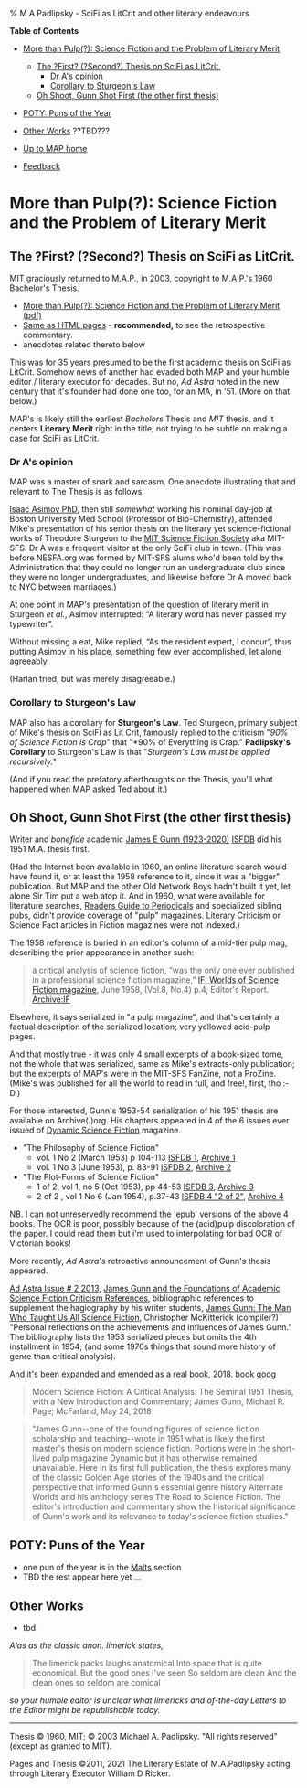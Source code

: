 % M A Padlipsky - SciFi as LitCrit and other literary endeavours


**Table of Contents**

* [More than Pulp(?): Science Fiction and the Problem of Literary Merit](#more-than-pulp-science-fiction-and-the-problem-of-literary-merit)

   * [The ?First? (?Second?) Thesis on SciFi as LitCrit.](#the-first-second-thesis-on-scifi-as-litcrit.)
	   - [Dr A's opinion](#dr-as-opinion)
	   - [Corollary to Sturgeon's Law](#corollary-to-sturgeons-law)
   * [Oh Shoot, Gunn Shot First (the other first thesis)](#oh-shoot-gunn-shot-first-the-other-first-thesis)

* [POTY: Puns of the Year](#poty-puns-of-the-year)

* [Other Works](#other-works) ??TBD???

* [Up to MAP home](../)

* [Feedback](https://github.com/n1vux/articles/issues/new/choose)


# More than Pulp(?): Science Fiction and the Problem of Literary Merit


## The ?First? (?Second?) Thesis on SciFi as LitCrit.

MIT graciously returned to M.A.P., in 2003, copyright to M.A.P.'s 1960 Bachelor's Thesis. 

* [More than Pulp(?): Science Fiction and the Problem of Literary Merit (pdf)](./SciFi/TheThesis.pdf)
* [Same as HTML pages](./tt/) - **recommended,** to see the retrospective commentary.
* anecdotes related thereto below


This was for 35 years presumed to be the first academic thesis on SciFi as LitCrit.
Somehow news of another had evaded both MAP and your humble editor / literary executor for decades.
But no, *Ad Astra* noted in the new century that it's founder had done one too, for an MA, in '51. (More on that below.)

MAP's is likely still the earliest *Bachelors* Thesis and *MIT* thesis, and it centers **Literary Merit** right in the title, not trying to be subtle on making a case for SciFi as LitCrit.

### Dr A's opinion

MAP was a master of snark and sarcasm. One anecdote illustrating that and relevant to The Thesis is as follows.

[Isaac Asimov PhD](https://en.wikipedia.org/wiki/Isaac_Asimov), then still *somewhat* working his nominal day-job at Boston University Med School (Professor of Bio-Chemistry), attended Mike's presentation of his senior thesis on the literary yet science-fictional works of Theodore Sturgeon to the [MIT Science Fiction Society](mitsfs.mit.edu) aka MIT-SFS. Dr A was a frequent visitor at the only SciFi club in town. (This was before NESFA.org was formed by MIT-SFS alums who'd been told by the Administration that they could no longer run an undergraduate club since they were no longer undergraduates, and likewise before Dr A moved back to NYC between marriages.)

At one point in MAP's presentation of the question of literary merit in Sturgeon *et al.*, Asimov interrupted:  “A literary word has never passed my typewriter”.

Without missing a eat, Mike replied, “As the resident expert, I concur”, thus
putting Asimov in his place, something few ever accomplished, let alone agreeably.

(Harlan tried, but was merely disagreeable.)

### Corollary to Sturgeon's Law

MAP also has a corollary for **Sturgeon's Law**. Ted Sturgeon, primary subject of Mike's thesis on SciFi as Lit Crit, famously replied to the criticism  "*90% of Science Fiction is Crap*" that "*90% of Everything is Crap."  **Padlipsky's Corollary** to Sturgeon's Law is that "*Sturgeon's Law must be applied recursively.*"

(And if you read the prefatory afterthoughts on the Thesis, you'll what happened when MAP asked Ted about it.)

## Oh Shoot, Gunn Shot First (the other first thesis)

Writer and *bonefide* academic [James E Gunn (1923-2020)](https://en.wikipedia.org/wiki/James_E._Gunn_%28writer%29) [ISFDB](http://www.isfdb.org/cgi-bin/ea.cgi?1162) did his 1951 M.A. thesis first.

(Had the Internet been available in 1960, an online literature search would have found it, or at least the 1958 reference to it, since it was a "bigger" publication. But MAP and the other Old Network Boys hadn't built it yet, let alone Sir Tim put a web atop it. And in 1960, what were available for literature searches, [Readers Guide to Periodicals](https://en.wikipedia.org/wiki/Readers%27_Guide_to_Periodical_Literature) and specialized sibling pubs, didn't provide coverage of "pulp" magazines. Literary Criticism or Science Fact articles in Fiction magazines were not indexed.)

The 1958 reference is buried in an editor's column of a mid-tier pulp mag, describing the prior appearance in another such:

> a critical analysis of science fiction, “was the only one ever published in a professional science fiction magazine,” 
> [IF: Worlds of Science Fiction magazine](https://en.wikipedia.org/wiki/If_%28magazine%29), June 1958, (Vol.8, No.4) p.4, Editor's Report.
> [Archive:IF](https://archive.org/details/1958-06_IF/page/n5/mode/1up?view=theater)


Elsewhere, it says serialized in "a pulp magazine", and that's certainly a factual description of the serialized location; very yellowed acid-pulp pages.

And that mostly true - it was only 4 small excerpts of a book-sized tome, not the whole that was serialized, same as Mike's extracts-only publication; but the excerpts of MAP's were in the MIT-SFS FanZine, not a ProZine. (Mike's was published for all the world to read in full, and free!, first, tho :-D.)

For those interested, Gunn's 1953-54 serialization of his 1951 thesis are available on Archive(.)org. His chapters appeared in 4 of the 6 issues ever issued of [Dynamic Science Fiction](https://en.wikipedia.org/wiki/Dynamic_Science_Fiction) magazine. 


*  "The Philosophy of Science Fiction" 
   -  vol. 1 No 2 (March 1953) p 104-113
      [ISFDB 1](http://www.isfdb.org/cgi-bin/title.cgi?239341),
      [Archive 1](https://archive.org/details/Dynamic_Science_Fiction_v01n02_1953-03_Gorgon776/page/n103/mode/2up)
    - vol. 1 No 3 (June 1953), p. 83-91
      [ISFDB 2](http://www.isfdb.org/cgi-bin/title.cgi?243111),
      [Archive 2](https://archive.org/details/Dynamic_Science_Fiction_v01n03_1953-06_slpn/page/n81/mode/2up)
 * "The Plot-Forms of Science Fiction"
     - 1 of 2, vol 1, no 5 (Oct 1953), pp 44-53 
       [ISFDB 3](http://www.isfdb.org/cgi-bin/title.cgi?249361),
       [Archive 3](https://archive.org/details/Dynamic_Science_Fiction_v01n05_1953-10_slpn/page/n43/mode/2up)
	- 2 of 2 , vol 1 No 6 (Jan 1954), p.37-43 
      [ISFDB 4 "2 of 2"](http://www.isfdb.org/cgi-bin/title.cgi?254761),
      [Archive 4](https://archive.org/details/Dynamic_Science_Fiction_v01n06_1954-01_sleipnir-reconstructed/page/n35/mode/2up)

NB. I can not unreservedly recommend the 'epub' versions of the above 4 books.  The OCR is poor, possibly because of the (acid)pulp discoloration of the paper. I could read them but i'm used to interpolating for bad OCR of Victorian books!

More recently, *Ad Astra*'s retroactive announcement of Gunn's thesis appeared. 

[Ad Astra Issue # 2 2013](https://www.adastrasf.com/category/issue-2/), 
[James Gunn and the Foundations of Academic Science Fiction Criticism References](https://www.adastrasf.com/jim-academic-sf-criticiscm-references/), bibliographic references to supplement the hagiography by his writer students, 
[James Gunn: The Man Who Taught Us All Science Fiction](https://www.adastrasf.com/james-gunn-the-man-who-taught-us-all-science-fiction/), Christopher McKitterick (compiler?) "Personal reflections on the achievements and influences of James Gunn." The bibliography lists the 1953 serialized pieces but omits the 4th installment in 1954; (and some 1970s things that sound more history of genre than critical analysis).

And it's been expanded and emended as a real book, 2018.
[book](https://isbn.nu/9781476673196) [goog](https://books.google.com/books/about/Modern_Science_Fiction_A_Critical_Analys.html?id=el5dDwAAQBAJ)

> Modern Science Fiction: A Critical Analysis: The Seminal 1951 Thesis, with a New Introduction and Commentary; James Gunn, Michael R. Page; McFarland, May 24, 2018

> "James Gunn--one of the founding figures of science fiction scholarship and teaching--wrote in 1951 what is likely the first master's thesis on modern science fiction. Portions were in the short-lived pulp magazine Dynamic but it has otherwise remained unavailable. Here in its first full publication, the thesis explores many of the classic Golden Age stories of the 1940s and the critical perspective that informed Gunn's essential genre history Alternate Worlds and his anthology series The Road to Science Fiction. The editor's introduction and commentary show the historical significance of Gunn's work and its relevance to today's science fiction studies."


## POTY: Puns of the Year

* one pun of the year is in the [Malts](../Malt/index.html#pun-of-the-year-for-1986) section 
* TBD the rest appear here yet ...

## Other Works

* tbd

*Alas as the classic anon. limerick states,*

> The limerick packs laughs anatomical
> Into space that is quite economical.
> But the good ones I've seen
> So seldom are clean
> And the clean ones so seldom are comical

*so your humble editor is unclear what limericks and of-the-day Letters to the Editor might be republishable today.*


-----------

Thesis &copy; 1960, MIT; &copy; 2003 Michael A. Padlipsky. "All rights reserved" (except as granted to MIT).

Pages and Thesis &copy;2011, 2021 The Literary Estate of M.A.Padlipsky acting through Literary Executor William D Ricker.